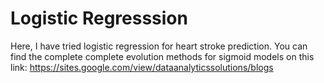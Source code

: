 # Logistic Regresssion


Here, I have tried logistic regression for heart stroke prediction.
You can find the complete complete evolution methods for sigmoid models on this link: https://sites.google.com/view/dataanalyticssolutions/blogs
